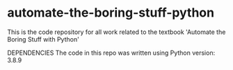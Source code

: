 # automate-the-boring-stuff-python
This is the code repository for all work related to the textbook 'Automate the Boring Stuff with Python'

DEPENDENCIES
The code in this repo was written using Python version: 3.8.9
